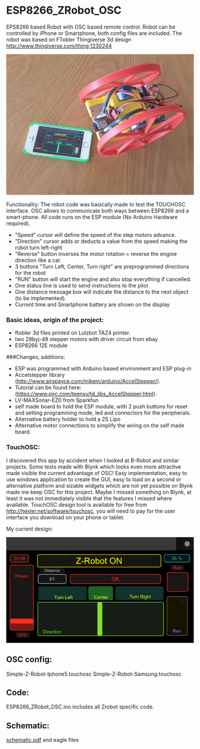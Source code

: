 # ESP8266_ZRobot_OSC

EPS8266 based Robot with OSC based remote control. Robot can be controlled by iPhone or Smartphone, both config files are included.
The robot was based on FTobler Thingiverse 3d design http://www.thingiverse.com/thing:1230244

![Alt tag](pics/zrobot.jpg)

Functionality: The robot code was basically made to test the TOUCHOSC interface. OSC allows to communicate both 
	ways between ESP8266 and a smart-phone. All code runs on the ESP module (No Arduino Hardware required).
- "Speed" cursor will define the speed of the step motors advance.
- "Direction" cursor adds or deducts a value from the speed making the robot turn left-right
- "Reverse" button inverses the motor rotation = reverse the engine direction like a car.
- 3 buttons "Turn Left, Center, Turn right" are preprogrammed directions for the robot
- "RUN" button will start the engine and also stop everything if cancelled.
- One status line is used to send instructions to the pilot
- One distance message box will indicate the distance to the next object (to be implemented).
- Current time and Smartphone battery are shown on the display

### Basic ideas, origin of the project:

- ftobler 3d files printed on Lulzbot TAZ4 printer.
- two 28byj-48 stepper motors with driver circuit from ebay
- ESP8266 12E module
	
###Changes, additions:

- ESP was programmed with Arduino based environment and ESP plug-in
- Accelstepper library (http://www.airspayce.com/mikem/arduino/AccelStepper/).
- Tutorial can be found here: (https://www.pjrc.com/teensy/td_libs_AccelStepper.html).
- LV-MAXSonar-EZ0 from Sparkfun
- self made board to hold the ESP module, with 2 push buttons for reset and setting programming mode, 
  led and connectors for the peripherals.
- Alternative battery holder to hold a 2S Lipo
- Alternative motor connections to simplify the wiring on the self made board.

### TouchOSC:

I discovered this app by accident when I looked at B-Robot and similar projects. Some tests made with 
Blynk which looks even more attractive made visible the current advantage of OSC! Easy implementation,
easy to use windows application to create the GUI, easy to load on a second or alternative platform 
and sizable widgets which are not yet possible on Blynk made me keep OSC for this project. Maybe I 
missed something on Blynk, at least it was not immediately visible that the features I missed where 
available. TouchOSC design tool is available for free from http://hexler.net/software/touchosc, you 
will need to pay for the user interface you download on your phone or tablet.

My current design:

![Alt tag](pics/osc_display.png)


OSC config: 
----------
Simple-Z-Robot-Iphone5.touchosc
Simple-Z-Robot-Samsung.touchosc
	
Code:
----
ESP8266_ZRobot_OSC.ino includes all Zrobot specific code.

Schematic:
---------
[schematic.pdf](schematic.pdf) and eagle files
			
